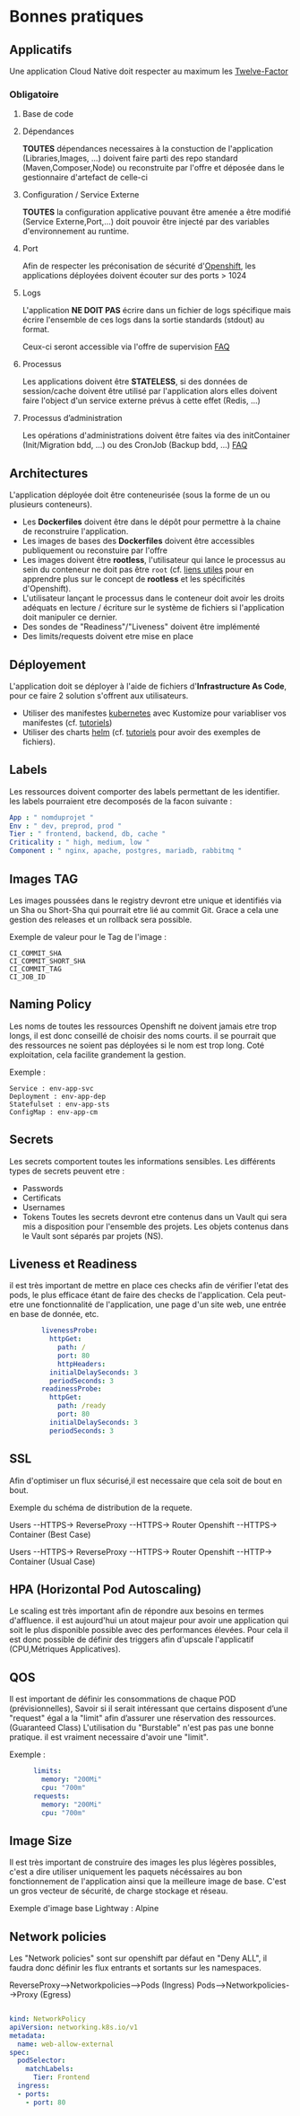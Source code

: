 # Bonnes pratiques

## Applicatifs

Une application Cloud Native doit respecter au maximum les [Twelve-Factor](https://12factor.net/fr/)

### Obligatoire

1. Base de code
   
2. Dépendances
    
    __TOUTES__ dépendances necessaires à la constuction de l'application (Libraries,Images, ...) doivent faire parti des repo standard (Maven,Composer,Node) ou reconstruite par l'offre et déposée dans le gestionnaire d'artefact de celle-ci

3. Configuration / Service Externe

    __TOUTES__ la configuration applicative pouvant être amenée a être modifié (Service Externe,Port,...) doit pouvoir être injecté par des variables d'environnement au runtime.

4. Port

    Afin de respecter les préconisation de sécurité d'[Openshift](https://docs.openshift.com/container-platform/4.12/openshift_images/create-images.html), les applications déployées doivent écouter sur des ports > 1024

5. Logs
    
    L'application __NE DOIT PAS__ écrire dans un fichier de logs spécifique mais écrire l'ensemble de ces logs dans la sortie standards (stdout) au format.
    
    Ceux-ci seront accessible via l'offre de supervision [FAQ](/faq)

6. Processus

    Les applications doivent être __STATELESS__, si des données de session/cache doivent être utilisé par l'application alors elles doivent faire l'object d'un service externe prévus à cette effet (Redis, ...)
   
7. Processus d’administration

    Les opérations d'administrations doivent être faites via des initContainer (Init/Migration bdd, ...) ou des CronJob (Backup bdd, ...) [FAQ](/faq)

## Architectures

L'application déployée doit être conteneurisée (sous la forme de un ou plusieurs conteneurs).
  - Les __Dockerfiles__ doivent être dans le dépôt pour permettre à la chaine de reconstruire l'application.
  - Les images de bases des __Dockerfiles__ doivent être accessibles publiquement ou reconstuire par l'offre
  - Les images doivent être __rootless__, l'utilisateur qui lance le processus au sein du conteneur ne doit pas être `root` (cf. [liens utiles](/doc/utils) pour en apprendre plus sur le concept de __rootless__ et les spécificités d'Openshift).
  - L'utilisateur lançant le processus dans le conteneur doit avoir les droits adéquats en lecture / écriture sur le système de fichiers si l'application doit manipuler ce dernier.
  - Des sondes de "Readiness"/"Liveness" doivent être implémenté
  - Des limits/requests doivent etre mise en place 

## Déployement

L'application doit se déployer à l'aide de fichiers d'__Infrastructure As Code__, pour ce faire 2 solution s'offrent aux utilisateurs.
 - Utiliser des manifestes [kubernetes](https://kubernetes.io/) avec Kustomize pour variabliser vos manifestes (cf. [tutoriels](/doc/tutorials))
 - Utiliser des charts [helm](https://helm.sh/) (cf. [tutoriels](/doc/tutorials) pour avoir des exemples de fichiers).

## Labels

Les ressources doivent comporter des labels permettant de les identifier. les labels pourraient etre decomposés de la facon suivante : 

``` Yaml 
App : " nomduprojet "
Env : " dev, preprod, prod "
Tier : " frontend, backend, db, cache " 
Criticality : " high, medium, low "
Component : " nginx, apache, postgres, mariadb, rabbitmq "
```

## Images TAG

Les images poussées dans le registry devront etre unique et identifiés via un Sha ou Short-Sha qui pourrait etre lié au commit Git. Grace a cela une gestion des releases et un rollback sera possible.

Exemple de valeur pour le Tag de l'image : 

```
CI_COMMIT_SHA
CI_COMMIT_SHORT_SHA
CI_COMMIT_TAG
CI_JOB_ID
```

## Naming Policy

Les noms de toutes les ressources Openshift ne doivent jamais etre trop longs, il est donc conseillé de choisir des noms courts. 
il se pourrait que des ressources ne soient pas déployées si le nom est trop long. 
Coté exploitation, cela facilite grandement la gestion.

Exemple :

```
Service : env-app-svc
Deployment : env-app-dep
Statefulset : env-app-sts
ConfigMap : env-app-cm
```

## Secrets 

Les secrets comportent toutes les informations sensibles. Les différents types de secrets peuvent etre :
- Passwords
- Certificats 
- Usernames 
- Tokens 
Toutes les secrets devront etre contenus dans un Vault qui sera mis a disposition pour l'ensemble des projets. Les objets contenus dans le Vault sont séparés par projets (NS). 
 
## Liveness et Readiness

il est très important de mettre en place ces checks afin de vérifier l'etat des pods, le plus efficace étant de faire des checks de l'application.
Cela peut-etre une fonctionnalité de l'application, une page d'un site web, une entrée en base de donnée, etc.

``` Yaml
        livenessProbe:
          httpGet:
            path: /
            port: 80
            httpHeaders:
          initialDelaySeconds: 3
          periodSeconds: 3
        readinessProbe:
          httpGet:
            path: /ready
            port: 80
          initialDelaySeconds: 3
          periodSeconds: 3
```

## SSL 

Afin d'optimiser un flux sécurisé,il est necessaire que cela soit de bout en bout. 

Exemple du schéma de distribution de la requete. 

Users --HTTPS-> ReverseProxy --HTTPS-> Router Openshift --HTTPS-> Container   (Best Case)

Users --HTTPS-> ReverseProxy --HTTPS-> Router Openshift --HTTP-> Container   (Usual Case)

## HPA (Horizontal Pod Autoscaling)

Le scaling est très important afin de répondre aux besoins en termes d'affluence. il est aujourd'hui un atout majeur pour avoir une application qui soit le plus disponible possible avec des performances élevées. Pour cela il est donc possible de définir des triggers afin d'upscale l'applicatif (CPU,Métriques Applicatives).

## QOS 

Il est important de définir les consommations de chaque POD (prévisionnelles), Savoir si il serait intéressant que certains disposent d’une "request" égal a la "limit" afin d’assurer une réservation des ressources. (Guaranteed Class)
L'utilisation du "Burstable" n'est pas pas une bonne pratique. il est vraiment necessaire d'avoir une "limit".

Exemple : 

```Yaml 
      limits:
        memory: "200Mi"
        cpu: "700m"
      requests:
        memory: "200Mi"
        cpu: "700m"
```

## Image Size

Il est très important de construire des images les plus légères possibles, c'est a dire utiliser uniquement les paquets nécéssaires au bon fonctionnement de l'application ainsi que la meilleure image de base. 
C'est un gros vecteur de sécurité, de charge stockage et réseau.

Exemple d'image base Lightway : Alpine

## Network policies

Les "Network policies" sont sur openshift par défaut en "Deny ALL", il faudra donc définir les flux entrants et sortants sur les namespaces. 

ReverseProxy-->Networkpolicies-->Pods (Ingress)
Pods-->Networkpolicies-->Proxy (Egress)

```Yaml

kind: NetworkPolicy
apiVersion: networking.k8s.io/v1
metadata:
  name: web-allow-external
spec:
  podSelector:
    matchLabels:
      Tier: Frontend 
  ingress:
  - ports:
    - port: 80

```

